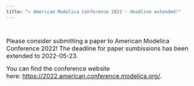 ```yaml
---
title: "⭐ American Modelica Conference 2022 - deadline extended!"
---
```

&nbsp;

<span style="font-size: 12pt;">Please consider submitting a paper to American Modelica Conference 2022! The deadline for paper sumbissions has been extended to 2022-05-23.<br /></span>

<span style="font-size: 12pt;">You can find the conference website here:&nbsp;<a href="https://2022.american.conference.modelica.org/">https://2022.american.conference.modelica.org/</a>.</span>